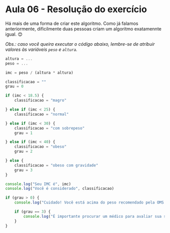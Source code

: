 # Aula 06 - Resolução do exercício

Há mais de uma forma de criar este algoritmo. Como já falamos anteriormente, dificilmente duas pessoas criam um algoritmo exatamennte igual. :blush:

_Obs.: caso você queira executar o código abaixo, lembre-se de atribuir valores às variáveis `peso` e `altura`._

```javascript
altura = ...
peso = ...

imc = peso / (altura * altura)

classificacao = ""
grau = 0

if (imc < 18.5) {
    classificacao = "magro"

} else if (imc < 25) {
    classificacao = "normal"

} else if (imc < 30) {
    classificacao = "com sobrepeso"
    grau = 1

} else if (imc < 40) {
    classificacao = "obeso"
    grau = 2

} else {
    classificacao = "obeso com gravidade"
    grau = 3
}

console.log("Seu IMC é", imc)
console.log("Você é considerado", classificacao)

if (grau > 0) {
    console.log("Cuidado! Você está acima do peso recomendado pela OMS.")

    if (grau == 3) {
        console.log("É importante procurar um médico para avaliar sua saúde.")
    }
}
```